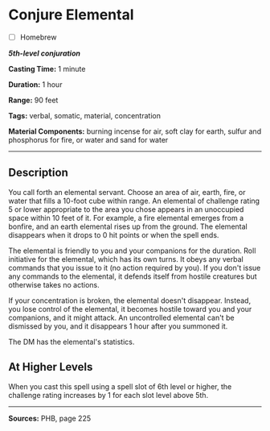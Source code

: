 # Conjure Elemental

- [ ] Homebrew

***5th-level conjuration***

**Casting Time:** 1 minute

**Duration:** 1 hour

**Range:** 90 feet

**Tags:** verbal, somatic, material, concentration

**Material Components:** burning incense for air, soft clay for earth, sulfur and phosphorus for fire, or water and sand for water

---

## Description
You call forth an elemental servant.
Choose an area of air, earth, fire, or water that fills a 10-foot cube within range.
An elemental of challenge rating 5 or lower appropriate to the area you chose appears in an unoccupied space within 10 feet of it.
For example, a fire elemental emerges from a bonfire, and an earth elemental rises up from the ground.
The elemental disappears when it drops to 0 hit points or when the spell ends.

The elemental is friendly to you and your companions for the duration.
Roll initiative for the elemental, which has its own turns.
It obeys any verbal commands that you issue to it (no action required by you).
If you don't issue any commands to the elemental, it defends itself from hostile creatures but otherwise takes no actions.

If your concentration is broken, the elemental doesn't disappear.
Instead, you lose control of the elemental, it becomes hostile toward you and your companions, and it might attack.
An uncontrolled elemental can't be dismissed by you, and it disappears 1 hour after you summoned it.

The DM has the elemental's statistics.

## At Higher Levels
When you cast this spell using a spell slot of 6th level or higher, the challenge rating increases by 1 for each slot level above 5th.

---

**Sources:** PHB, page 225
